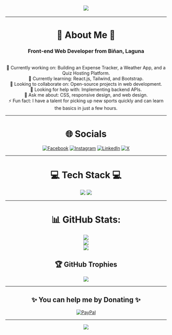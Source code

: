 <div align="center">

<h1> 
    <img src="https://readme-typing-svg.herokuapp.com/?font=Righteous&size=35&center=true&vCenter=true&width=500&height=70&duration=4000&lines=Hi+There!+👋;+I'm+Joshua+Lopez!;" /> 
</h1>

---

# 💫 About Me 💫

<h3>Front-end Web Developer from Biñan, Laguna</h3><br>
🔭 Currently working on: Building an Expense Tracker, a Weather App, and a Quiz Hosting Platform.<br>
🌱 Currently learning: React.js, Tailwind, and Bootstrap.<br>
👯 Looking to collaborate on: Open-source projects in web development.<br>
🤔 Looking for help with: Implementing backend APIs.<br>
💬 Ask me about: CSS, responsive design, and web design.<br>
⚡ Fun fact: I have a talent for picking up new sports quickly and can learn the basics in just a few hours.

---

# 🌐 Socials

[![Facebook](https://img.shields.io/badge/Facebook-%231877F2.svg?logo=Facebook&logoColor=white)](https://www.facebook.com/Jsh.Lpz.21) 
[![Instagram](https://img.shields.io/badge/Instagram-%23E4405F.svg?logo=Instagram&logoColor=white)](https://www.instagram.com/jsh.lpz.main/) 
[![LinkedIn](https://img.shields.io/badge/LinkedIn-%230077B5.svg?logo=linkedin&logoColor=white)](https://www.linkedin.com/in/joshua-alen-lopez/) 
[![X](https://img.shields.io/badge/X-black.svg?logo=X&logoColor=white)](https://x.com/iJoshiepooo) 

---

# 💻 Tech Stack 💻

<img src="https://skillicons.dev/icons?i=html,css,sass,javascript,php,mysql,git,nodejs,react,npm,vite" />
<img src="https://skillicons.dev/icons?i=ts,java,cpp,cs,github,vscode,visualstudio,eclipse,sublime,ps,ai" />

---

# 📊 GitHub Stats:

![](https://github-readme-stats.vercel.app/api?username=Joshieepooo&theme=radical&hide_border=false&include_all_commits=true&count_private=true)<br/>
![](https://github-readme-streak-stats.herokuapp.com/?user=Joshieepooo&theme=radical&hide_border=false)<br/>
![](https://github-readme-stats.vercel.app/api/top-langs/?username=Joshieepooo&theme=radical&hide_border=false&include_all_commits=true&count_private=true&layout=compact)

## 🏆 GitHub Trophies

![](https://github-profile-trophy.vercel.app/?username=Joshieepooo&theme=radical&no-frame=false&no-bg=false&margin-w=4)

---

## ✨ You can help me by Donating ✨
[![PayPal](https://img.shields.io/badge/PayPal-00457C?style=for-the-badge&logo=paypal&logoColor=white)](https://paypal.me/paypal.me/iJoshuaLopez) 

---

[![](https://visitcount.itsvg.in/api?id=Joshieepooo&icon=5&color=12)](https://visitcount.itsvg.in)

</div>
